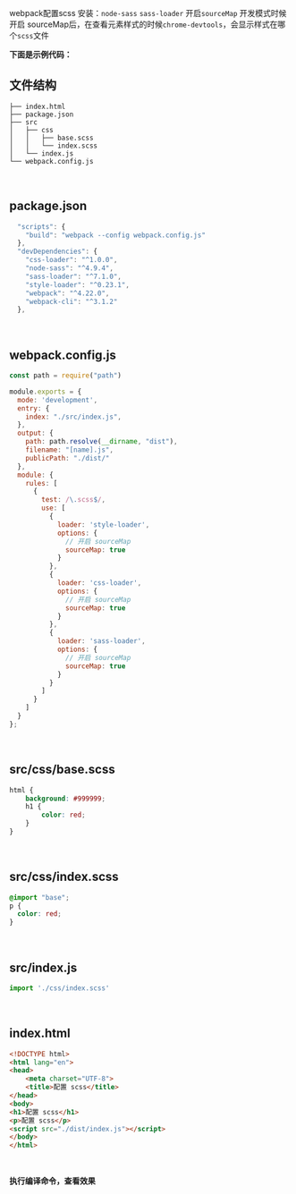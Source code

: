 webpack配置scss
安装：`node-sass` `sass-loader`
开启`sourceMap`
开发模式时候开启 sourceMap后，在查看元素样式的时候`chrome-devtools`，会显示样式在哪个`scss`文件

<!-- more -->

**下面是示例代码：**

## 文件结构

```
├── index.html
├── package.json
├── src
│   ├── css
│   │   ├── base.scss
│   │   └── index.scss
│   └── index.js
└── webpack.config.js

```

<br />

## package.json
```js
  "scripts": {
    "build": "webpack --config webpack.config.js"
  },
  "devDependencies": {
    "css-loader": "^1.0.0",
    "node-sass": "^4.9.4",
    "sass-loader": "^7.1.0",
    "style-loader": "^0.23.1",
    "webpack": "^4.22.0",
    "webpack-cli": "^3.1.2"
  },
```

<br />

## webpack.config.js
```js
const path = require("path")

module.exports = {
  mode: 'development',
  entry: {
    index: "./src/index.js",
  },
  output: {
    path: path.resolve(__dirname, "dist"),
    filename: "[name].js",
    publicPath: "./dist/"
  },
  module: {
    rules: [
      {
        test: /\.scss$/,
        use: [
          {
            loader: 'style-loader',
            options: {
              // 开启 sourceMap
              sourceMap: true
            }
          },
          {
            loader: 'css-loader',
            options: {
              // 开启 sourceMap
              sourceMap: true
            }
          },
          {
            loader: 'sass-loader',
            options: {
              // 开启 sourceMap
              sourceMap: true
            }
          }
        ]
      }
    ]
  }
};

```

<br />

## src/css/base.scss
```css
html {
    background: #999999;
    h1 {
        color: red;
    }
}

```

<br />

## src/css/index.scss
```css
@import "base";
p {
  color: red;
}

```

<br />

## src/index.js
```js
import './css/index.scss'
```

<br />

## index.html
```html
<!DOCTYPE html>
<html lang="en">
<head>
    <meta charset="UTF-8">
    <title>配置 scss</title>
</head>
<body>
<h1>配置 scss</h1>
<p>配置 scss</p>
<script src="./dist/index.js"></script>
</body>
</html>

```

<br />

**执行编译命令，查看效果**



